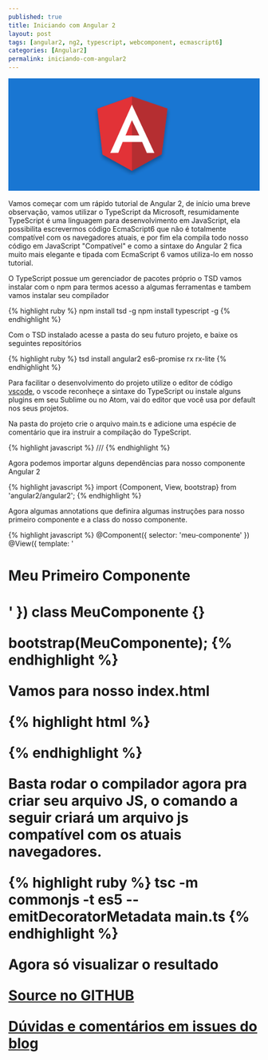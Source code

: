 ```yaml
---
published: true
title: Iniciando com Angular 2
layout: post
tags: [angular2, ng2, typescript, webcomponent, ecmascript6]
categories: [Angular2]
permalink: iniciando-com-angular2
---
```

![Iniciando com Angular 2](/public/image/angular2.png)

Vamos começar com um rápido tutorial de Angular 2, de início uma breve observação, vamos utilizar o TypeScript da Microsoft, resumidamente TypeScript é uma linguagem para desenvolvimento em JavaScript, ela possibilita escrevermos código EcmaScript6 que não é totalmente compatível com os navegadores atuais, e por fim ela compila todo nosso código em JavaScript "Compatível" e como a sintaxe do Angular 2 fica muito mais elegante e tipada com EcmaScript 6 vamos utiliza-lo em nosso tutorial.

O TypeScript possue um gerenciador de pacotes próprio o TSD vamos instalar com o npm para termos acesso a algumas ferramentas e tambem vamos instalar seu compilador

{% highlight ruby %}
npm install tsd -g
npm install typescript -g
{% endhighlight %}

Com o TSD instalado acesse a pasta do seu futuro projeto, e baixe os seguintes repositórios

{% highlight ruby %}
tsd install angular2 es6-promise rx rx-lite
{% endhighlight %}

Para facilitar o desenvolvimento do projeto utilize o editor de código [vscode](https://www.visualstudio.com/en-us/products/code-vs.aspx), o vscode reconheçe a sintaxe do TypeScript ou instale alguns plugins em seu Sublime ou no Atom, vai do editor que você usa por default nos seus projetos.

Na pasta do projeto crie o arquivo main.ts e adicione uma espécie de comentário que ira instruir a compilação do TypeScript.

{% highlight javascript %}
/// <reference path="typings/angular2/angular2.d.ts" />
{% endhighlight %}

Agora podemos importar alguns dependências para nosso componente Angular 2

{% highlight javascript %}
import {Component, View, bootstrap} from 'angular2/angular2';
{% endhighlight %}

Agora algumas annotations que definira algumas instruções para nosso primeiro componente e a class do nosso componente.

{% highlight javascript %}
@Component({
    selector: 'meu-componente'
})
@View({
    template: '<h1>Meu Primeiro Componente<h1>'
})
class MeuComponente {}

bootstrap(MeuComponente);
{% endhighlight %}

Vamos para nosso index.html

{% highlight html %}
<!DOCTYPE html>
<html>
    <head>
        <title>Iniciando com Angular 2</title>
        <script src="https://github.jspm.io/jmcriffey/bower-traceur-runtime@0.0.91/traceur-runtime.js"></script>
        <script src="https://jspm.io/system@0.16.js"></script>
        <script src="https://code.angularjs.org/2.0.0-alpha.36/angular2.dev.js"></script>
    </head>
    <body>
        <meu-componente></meu-componente>
        <script>System.import('main');</script>
    </body>
</html>
{% endhighlight %}

Basta rodar o compilador agora pra criar seu arquivo JS, o comando a seguir criará um arquivo js compatível com os atuais navegadores.

{% highlight ruby %}
tsc -m commonjs -t es5 --emitDecoratorMetadata main.ts
{% endhighlight %}

Agora só visualizar o resultado

[Source no GITHUB](https://github.com/jhonmike/blog-posts-example/tree/master/01-iniciando-com-angular2)

[Dúvidas e comentários em issues do blog](https://github.com/jhonmike/jhonmike.github.io/issues)

